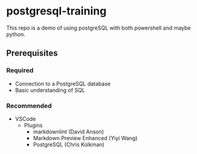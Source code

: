 # postgresql-training

This repo is a demo of using postgreSQL with both powershell and maybe python.

## Prerequisites

### Required

- Connection to a PostgreSQL database
- Basic understanding of SQL

### Recommended

- VSCode
  - Plugins
    - markdownlint (David Anson)
    - Markdown Preview Enhanced (Yiyi Wang)
    - PostgreSQL (Chris Kolkman)